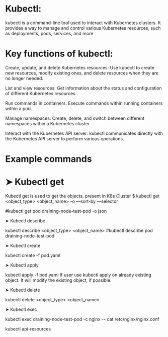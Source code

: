 # Kubectl:

kubectl is a command-line tool used to interact with Kubernetes clusters. It provides a way to manage and control various Kubernetes resources, such as deployments, pods, services, and more

# Key functions of kubectl:

Create, update, and delete Kubernetes resources: Use kubectl to create new resources, modify existing ones, and delete resources when they are no longer needed.

List and view resources: Get information about the status and configuration of different Kubernetes resources.

Run commands in containers: Execute commands within running containers within a pod.

Manage namespaces: Create, delete, and switch between different namespaces within a Kubernetes cluster.

Interact with the Kubernetes API server: kubectl communicates directly with the Kubernetes API server to perform various operations.

# Example commands

# ➤ Kubectl get

Kubectl get is used to get the objects, present in K8s Cluster
$ kubectl get <object_type> <object_name> -o <output> —sort-by <JSONpath> —selector <selector>

#kubectl get pod draining-node-test-pod -o json 


➤ Kubectl describe

kubectl describe <object_type> <object_name>
#kubectl describe pod draining-node-test-pod

➤ Kubectl create

kubectl create -f pod.yaml

➤ Kubectl apply

kubectl apply -f pod.yaml
If user use kubectl apply on already existing object. It will modify the existing object, if possible.

➤ Kubectl delete

kubectl delete <object_type> <object_name>

➤ Kubectl exec

kubectl exec draining-node-test-pod -c nginx -- cat /etc/nginx/nginx.conf

kubectl api-resources


